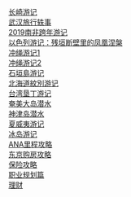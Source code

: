 [长崎游记](https://github.com/cheungYX/algorithm/blob/master/travel/nagazaki_20180603.md) </br>
[武汉旅行轶事](https://github.com/cheungYX/algorithm/blob/master/travel/wuhan_20181003.md)  </br>
[2019南非跨年游记](https://github.com/cheungYX/algorithm/blob/master/travel/south_african_2018.md) </br>
[以色列游记：残垣断壁里的凤凰涅槃](https://github.com/cheungYX/algorithm/blob/master/travel/israel_2017.md) </br>
[冲绳游记1](https://github.com/cheungYX/algorithm/blob/master/travel/okinawa_20190119.md) </br>
[冲绳游记2](https://github.com/cheungYX/algorithm/blob/master/travel/okinawa_20190301.md) </br>
[石垣島游记](https://github.com/cheungYX/algorithm/blob/master/travel/ishigaki_20190405.md) </br>
[北海道紋別游记](https://github.com/cheungYX/algorithm/blob/master/travel/monbetsu_20190221.md) </br>
[台湾垦丁游记](https://github.com/cheungYX/algorithm/blob/master/travel/kending_20190711.md) </br>
[奄美大岛潜水](https://github.com/cheungYX/algorithm/blob/master/travel/amami_20190830.md)</br>
[神津岛潜水](https://github.com/cheungYX/algorithm/blob/master/travel/kozu_20190920.md) </br>
[夏威夷游记](https://github.com/cheungYX/algorithm/blob/master/travel/hawaii_20191010.md) </br>
[冰岛游记](https://github.com/cheungYX/algorithm/blob/master/travel/iceland_20191227.md) </br>
[ANA里程攻略](https://github.com/cheungYX/algorithm/blob/master/cheung/ana.md) </br>
[东京购房攻略](https://github.com/cheungYX/algorithm/blob/master/cheung/ff.md) </br>
[保险攻略](https://github.com/cheungYX/algorithm/blob/master/cheung/hokken.md) </br>
[职业规划篇](https://github.com/cheungYX/algorithm/blob/master/cheung/work_root.md) </br>
[理财](https://github.com/cheungYX/algorithm/blob/master/cheung/money.md)
